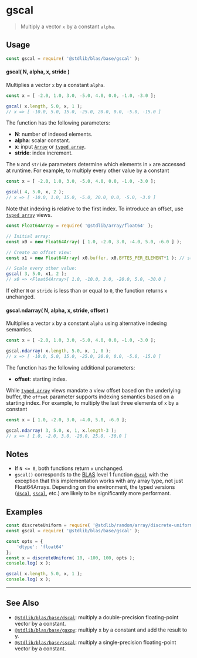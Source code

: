 <!--

@license Apache-2.0

Copyright (c) 2020 The Stdlib Authors.

Licensed under the Apache License, Version 2.0 (the "License");
you may not use this file except in compliance with the License.
You may obtain a copy of the License at

   http://www.apache.org/licenses/LICENSE-2.0

Unless required by applicable law or agreed to in writing, software
distributed under the License is distributed on an "AS IS" BASIS,
WITHOUT WARRANTIES OR CONDITIONS OF ANY KIND, either express or implied.
See the License for the specific language governing permissions and
limitations under the License.

-->

# gscal

> Multiply a vector `x` by a constant `alpha`.

<section class="usage">

## Usage

```javascript
const gscal = require( '@stdlib/blas/base/gscal' );
```

#### gscal( N, alpha, x, stride )

Multiplies a vector `x` by a constant `alpha`.

```javascript
const x = [ -2.0, 1.0, 3.0, -5.0, 4.0, 0.0, -1.0, -3.0 ];

gscal( x.length, 5.0, x, 1 );
// x => [ -10.0, 5.0, 15.0, -25.0, 20.0, 0.0, -5.0, -15.0 ]
```

The function has the following parameters:

-   **N**: number of indexed elements.
-   **alpha**: scalar constant.
-   **x**: input [`Array`][mdn-array] or [`typed array`][mdn-typed-array].
-   **stride**: index increment.

The `N` and `stride` parameters determine which elements in `x` are accessed at runtime. For example, to multiply every other value by a constant

```javascript
const x = [ -2.0, 1.0, 3.0, -5.0, 4.0, 0.0, -1.0, -3.0 ];

gscal( 4, 5.0, x, 2 );
// x => [ -10.0, 1.0, 15.0, -5.0, 20.0, 0.0, -5.0, -3.0 ]
```

Note that indexing is relative to the first index. To introduce an offset, use [`typed array`][mdn-typed-array] views.

```javascript
const Float64Array = require( '@stdlib/array/float64' );

// Initial array:
const x0 = new Float64Array( [ 1.0, -2.0, 3.0, -4.0, 5.0, -6.0 ] );

// Create an offset view:
const x1 = new Float64Array( x0.buffer, x0.BYTES_PER_ELEMENT*1 ); // start at 2nd element

// Scale every other value:
gscal( 3, 5.0, x1, 2 );
// x0 => <Float64Array>[ 1.0, -10.0, 3.0, -20.0, 5.0, -30.0 ]
```

If either `N` or `stride` is less than or equal to `0`, the function returns `x` unchanged.

#### gscal.ndarray( N, alpha, x, stride, offset )

Multiplies a vector `x` by a constant `alpha` using alternative indexing semantics.

```javascript
const x = [ -2.0, 1.0, 3.0, -5.0, 4.0, 0.0, -1.0, -3.0 ];

gscal.ndarray( x.length, 5.0, x, 1, 0 );
// x => [ -10.0, 5.0, 15.0, -25.0, 20.0, 0.0, -5.0, -15.0 ]
```

The function has the following additional parameters:

-   **offset**: starting index.

While [`typed array`][mdn-typed-array] views mandate a view offset based on the underlying buffer, the `offset` parameter supports indexing semantics based on a starting index. For example, to multiply the last three elements of `x` by a constant

```javascript
const x = [ 1.0, -2.0, 3.0, -4.0, 5.0, -6.0 ];

gscal.ndarray( 3, 5.0, x, 1, x.length-3 );
// x => [ 1.0, -2.0, 3.0, -20.0, 25.0, -30.0 ]
```

</section>

<!-- /.usage -->

<section class="notes">

## Notes

-   If `N <= 0`, both functions return `x` unchanged.
-   `gscal()` corresponds to the [BLAS][blas] level 1 function [`dscal`][dscal] with the exception that this implementation works with any array type, not just Float64Arrays. Depending on the environment, the typed versions ([`dscal`][@stdlib/blas/base/dscal], [`sscal`][@stdlib/blas/base/sscal], etc.) are likely to be significantly more performant.

</section>

<!-- /.notes -->

<section class="examples">

## Examples

<!-- eslint no-undef: "error" -->

```javascript
const discreteUniform = require( '@stdlib/random/array/discrete-uniform' );
const gscal = require( '@stdlib/blas/base/gscal' );

const opts = {
    'dtype': 'float64'
};
const x = discreteUniform( 10, -100, 100, opts );
console.log( x );

gscal( x.length, 5.0, x, 1 );
console.log( x );
```

</section>

<!-- /.examples -->

<!-- Section for related `stdlib` packages. Do not manually edit this section, as it is automatically populated. -->

<section class="related">

* * *

## See Also

-   <span class="package-name">[`@stdlib/blas/base/dscal`][@stdlib/blas/base/dscal]</span><span class="delimiter">: </span><span class="description">multiply a double-precision floating-point vector by a constant.</span>
-   <span class="package-name">[`@stdlib/blas/base/gaxpy`][@stdlib/blas/base/gaxpy]</span><span class="delimiter">: </span><span class="description">multiply x by a constant and add the result to y.</span>
-   <span class="package-name">[`@stdlib/blas/base/sscal`][@stdlib/blas/base/sscal]</span><span class="delimiter">: </span><span class="description">multiply a single-precision floating-point vector by a constant.</span>

</section>

<!-- /.related -->

<!-- Section for all links. Make sure to keep an empty line after the `section` element and another before the `/section` close. -->

<section class="links">

[blas]: http://www.netlib.org/blas

[dscal]: http://www.netlib.org/lapack/explore-html/de/da4/group__double__blas__level1.html

[mdn-array]: https://developer.mozilla.org/en-US/docs/Web/JavaScript/Reference/Global_Objects/Array

[mdn-typed-array]: https://developer.mozilla.org/en-US/docs/Web/JavaScript/Reference/Global_Objects/TypedArray

[@stdlib/blas/base/dscal]: https://github.com/stdlib-js/stdlib/tree/develop/lib/node_modules/%40stdlib/blas/base/dscal

[@stdlib/blas/base/sscal]: https://github.com/stdlib-js/stdlib/tree/develop/lib/node_modules/%40stdlib/blas/base/sscal

<!-- <related-links> -->

[@stdlib/blas/base/gaxpy]: https://github.com/stdlib-js/stdlib/tree/develop/lib/node_modules/%40stdlib/blas/base/gaxpy

<!-- </related-links> -->

</section>

<!-- /.links -->
